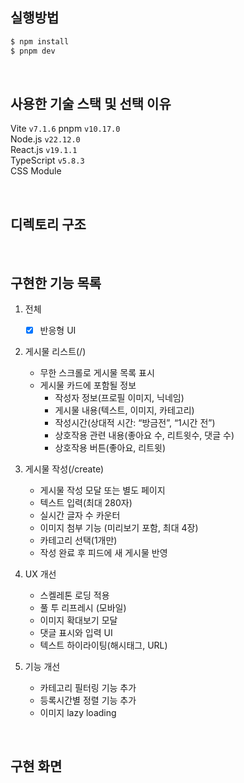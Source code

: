## 실행방법 
```bash
$ npm install
$ pnpm dev
```
<br />

## 사용한 기술 스택 및 선택 이유 
Vite `v7.1.6` 
pnpm `v10.17.0`   
Node.js `v22.12.0`  
React.js `v19.1.1`  
TypeScript `v5.8.3`  
CSS Module

<br />

## 디렉토리 구조 

<br />

##  구현한 기능 목록 
1. 전체

   -[x] 반응형 UI

2. 게시물 리스트(/)

   - 무한 스크롤로 게시물 목록 표시
   - 게시물 카드에 포함될 정보
      - 작성자 정보(프로필 이미지, 닉네임)
      - 게시물 내용(텍스트, 이미지, 카테고리)
      - 작성시간(상대적 시간: “방금전”, “1시간 전”)
      - 상호작용 관련 내용(좋아요 수, 리트윗수, 댓글 수)
      - 상호작용 버튼(좋아요, 리트윗)

3. 게시물 작성(/create)

    - 게시물 작성 모달 또는 별도 페이지
    - 텍스트 입력(최대 280자)
    - 실시간 글자 수 카운터
    - 이미지 첨부 기능 (미리보기 포함, 최대 4장)
    - 카테고리 선택(1개만)
    - 작성 완료 후 피드에 새 게시물 반영 

4. UX 개선

    - 스켈레톤 로딩 적용
    - 풀 투 리프레시 (모바일)
    - 이미지 확대보기 모달
    - 댓글 표시와 입력 UI
    - 텍스트 하이라이팅(해시태그, URL)

5. 기능 개선

    - 카테고리 필터링 기능 추가
    - 등록시간별 정렬 기능 추가
    - 이미지 lazy loading

<br />

## 구현 화면